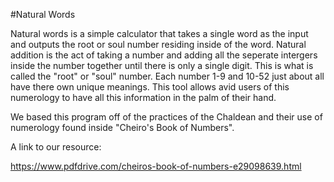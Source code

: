 #Natural Words

Natural words is a simple calculator that takes a single word as the input and outputs the root or soul number 
residing inside of the word.
Natural addition is the act of taking a number and adding all the seperate intergers inside the number together
until there is only a single digit. This is what is called the "root" or "soul" number.
Each number 1-9 and 10-52 just about all have there own unique meanings. This tool allows avid users of this 
numerology to have all this information in the palm of their hand.

We based this program off of the practices of the Chaldean and their use of numerology found inside "Cheiro's Book of 
Numbers".

A link to our resource:

https://www.pdfdrive.com/cheiros-book-of-numbers-e29098639.html
